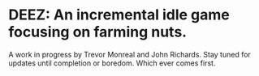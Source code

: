 <H1>
  DEEZ: An incremental idle game focusing on farming nuts.
</H1>

<p>
  A work in progress by Trevor Monreal and John Richards. Stay tuned for updates until completion or boredom. Which ever comes first.
</p>
